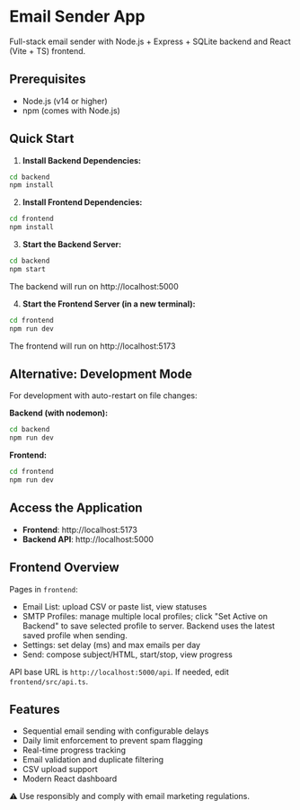 # Email Sender App

Full-stack email sender with Node.js + Express + SQLite backend and React (Vite + TS) frontend.

## Prerequisites

- Node.js (v14 or higher)
- npm (comes with Node.js)

## Quick Start

1. **Install Backend Dependencies:**
```bash
cd backend
npm install
```

2. **Install Frontend Dependencies:**
```bash
cd frontend
npm install
```

3. **Start the Backend Server:**
```bash
cd backend
npm start
```
The backend will run on http://localhost:5000

4. **Start the Frontend Server (in a new terminal):**
```bash
cd frontend
npm run dev
```
The frontend will run on http://localhost:5173

## Alternative: Development Mode

For development with auto-restart on file changes:

**Backend (with nodemon):**
```bash
cd backend
npm run dev
```

**Frontend:**
```bash
cd frontend
npm run dev
```

## Access the Application

- **Frontend**: http://localhost:5173
- **Backend API**: http://localhost:5000

## Frontend Overview

Pages in `frontend`:
- Email List: upload CSV or paste list, view statuses
- SMTP Profiles: manage multiple local profiles; click "Set Active on Backend" to save selected profile to server. Backend uses the latest saved profile when sending.
- Settings: set delay (ms) and max emails per day
- Send: compose subject/HTML, start/stop, view progress

API base URL is `http://localhost:5000/api`. If needed, edit `frontend/src/api.ts`.

## Features

- Sequential email sending with configurable delays
- Daily limit enforcement to prevent spam flagging
- Real-time progress tracking
- Email validation and duplicate filtering
- CSV upload support
- Modern React dashboard

⚠️ Use responsibly and comply with email marketing regulations.

